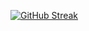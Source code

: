 [![GitHub Streak](https://streak-stats.demolab.com/?user=adeshpande03)](https://git.io/streak-stats)
